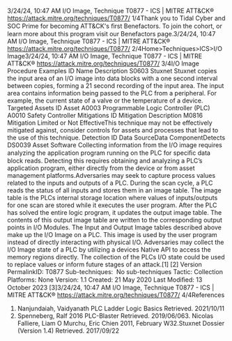 3/24/24, 10:47 AM I/O Image, Technique T0877 - ICS | MITRE ATT&CK®
https://attack.mitre.org/techniques/T0877/ 1/4Thank you to Tidal Cyber and SOC Prime for becoming ATT&CK's ﬁrst Benefactors. To join the cohort, or learn more about this program visit our
Benefactors page.3/24/24, 10:47 AM I/O Image, Technique T0877 - ICS | MITRE ATT&CK®
https://attack.mitre.org/techniques/T0877/ 2/4Home>Techniques>ICS>I/O Image3/24/24, 10:47 AM I/O Image, Technique T0877 - ICS | MITRE ATT&CK®
https://attack.mitre.org/techniques/T0877/ 3/4I/O Image
Procedure Examples
ID Name Description
S0603 Stuxnet Stuxnet copies the input area of an I/O image into data blocks with a one second interval between copies, forming
a 21 second recording of the input area. The input area contains information being passed to the PLC from a
peripheral. For example, the current state of a valve or the temperature of a device. 
Targeted Assets
ID Asset
A0003 Programmable Logic Controller (PLC)
A0010 Safety Controller
Mitigations
ID Mitigation Description
M0816 Mitigation Limited or Not
EffectiveThis technique may not be effectively mitigated against, consider controls for assets and
processes that lead to the use of this technique.
Detection
ID Data SourceData ComponentDetects
DS0039 Asset Software Collecting information from the I/O image requires analyzing the application program running
on the PLC for speciﬁc data block reads. Detecting this requires obtaining and analyzing a
PLC’s application program, either directly from the device or from asset management platforms.Adversaries may seek to capture process values related to the inputs and outputs of a PLC. During the scan cycle, a PLC reads the status of
all inputs and stores them in an image table. The image table is the PLCs internal storage location where values of inputs/outputs for one
scan are stored while it executes the user program. After the PLC has solved the entire logic program, it updates the output image table. The
contents of this output image table are written to the corresponding output points in I/O Modules.
The Input and Output Image tables described above make up the I/O Image on a PLC. This image is used by the user program instead of
directly interacting with physical I/O. 
Adversaries may collect the I/O Image state of a PLC by utilizing a devices Native API to access the memory regions directly. The collection
of the PLCs I/O state could be used to replace values or inform future stages of an attack.[1]
[2]
Version PermalinkID: T0877
Sub-techniques:  No sub-techniques
 
Tactic: Collection
 
Platforms: None
Version: 1.1
Created: 21 May 2020
Last Modiﬁed: 13 October 2023
[3]3/24/24, 10:47 AM I/O Image, Technique T0877 - ICS | MITRE ATT&CK®
https://attack.mitre.org/techniques/T0877/ 4/4References
1. Nanjundaiah, Vaidyanath PLC Ladder Logic Basics Retrieved.
2021/10/11
2. Spenneberg, Ralf 2016 PLC-Blaster Retrieved. 2019/06/063. Nicolas Falliere, Liam O Murchu, Eric Chien 2011, February
W32.Stuxnet Dossier (Version 1.4) Retrieved. 2017/09/22